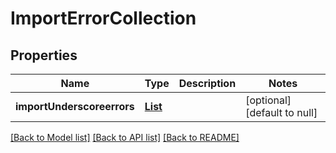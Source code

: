 # ImportErrorCollection
## Properties

Name | Type | Description | Notes
------------ | ------------- | ------------- | -------------
**importUnderscoreerrors** | [**List**](ImportError.md) |  | [optional] [default to null]

[[Back to Model list]](../README.md#documentation-for-models) [[Back to API list]](../README.md#documentation-for-api-endpoints) [[Back to README]](../README.md)


